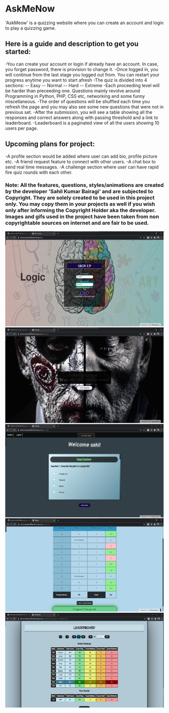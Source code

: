 # AskMeNow
'AskMeow' is a quizzing website where you can create an account and login to play a quizzing game. 

## Here is a guide and description to get you started:
-You can create your account or login if already have an account. In case, you forget password, there is provision to change it.
-Once logged in, you will continue from the last stage you logged out from. You can restart your progress anytime you want to start afresh
-The quiz is divided into 4 sections:
  -- Easy
  -- Normal
  -- Hard
  -- Extreme
-Each proceeding level will be harder than preceeding one. Questions mainly revolve around Programming in Python, PHP, CSS etc, networking and some funny miscellaneous. 
-The order of questions will be shuffled each time you refresh the page and you may also see some new questions that were not in previous set.
-After the submission, you will see a table showing all the responses and correct answers along with passing threshold and a link to leaderboard.
-Leaderboard is a paginated view of all the users showing 10 users per page. 

## Upcoming plans for project:
-A profile section would be added where user can add bio, profile picture etc.
-A friend request feature to connect with other users.
-A chat box to send real time messages.
-A challenge section where user can have rapid fire quiz rounds with each other.

### Note: All the features, questions, styles/animations are created by the developer 'Sahil Kumar Bairagi' and are subjected to Copyright. They are solely created to be used in this project only. You may copy them in your projects as well if you wish only after informing the Copyright Holder aka the developer. Images and gifs used in the project have been taken from non copyrightable sources on internet and are fair to be used.

![Signup Page](readmeImage/signup.png)
![Post login Window](readmeImage/poster.png)
![Quiz](readmeImage/quiz.png)
![Result](readmeImage/result.png)
![Leaderboard](readmeImage/board.png)

